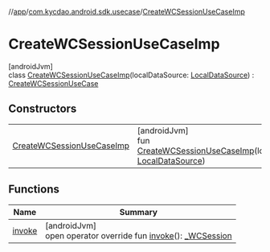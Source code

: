 //[app](../../../index.md)/[com.kycdao.android.sdk.usecase](../index.md)/[CreateWCSessionUseCaseImp](index.md)

# CreateWCSessionUseCaseImp

[androidJvm]\
class [CreateWCSessionUseCaseImp](index.md)(localDataSource: [LocalDataSource](../../com.kycdao.android.sdk.db/-local-data-source/index.md)) : [CreateWCSessionUseCase](../-create-w-c-session-use-case/index.md)

## Constructors

| | |
|---|---|
| [CreateWCSessionUseCaseImp](-create-w-c-session-use-case-imp.md) | [androidJvm]<br>fun [CreateWCSessionUseCaseImp](-create-w-c-session-use-case-imp.md)(localDataSource: [LocalDataSource](../../com.kycdao.android.sdk.db/-local-data-source/index.md)) |

## Functions

| Name | Summary |
|---|---|
| [invoke](invoke.md) | [androidJvm]<br>open operator override fun [invoke](invoke.md)(): [_WCSession](../../com.kycdao.android.sdk.wcsession/_-w-c-session/index.md) |
